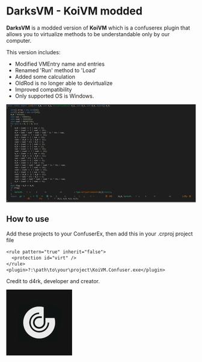 **DarksVM - KoiVM modded**
========
**DarksVM** is a modded version of **KoiVM** which is a confuserex plugin that allows you to virtualize methods to be understandable only by our computer.

This version includes:
* Modified VMEntry name and entries
* Renamed 'Run' method to 'Load'
* Added some calculation
* OldRod is no longer able to devirtualize
* Improved compatibility
* Only supported OS is Windows.

![](_68747470733a2f2f63646e2e6434726b2e66722f4d486d2e6a7067.png)

**How to use**
--------
Add these projects to your ConfuserEx, then add this in your .crproj project file
```
<rule pattern="true" inherit="false">
  <protection id="virt" />
</rule>
<plugin>?:\path\to\your\project\KoiVM.Confuser.exe</plugin>
```

Credit to d4rk, developer and creator.







![](d4rk_avatar.gif?s=87)

